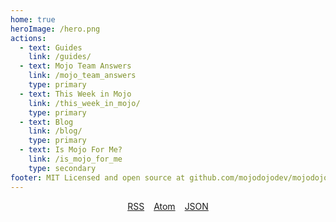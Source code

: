 ```yaml
---
home: true
heroImage: /hero.png
actions:
  - text: Guides
    link: /guides/
  - text: Mojo Team Answers
    link: /mojo_team_answers
    type: primary
  - text: This Week in Mojo
    link: /this_week_in_mojo/
    type: primary
  - text: Blog
    link: /blog/
    type: primary
  - text: Is Mojo For Me?
    link: /is_mojo_for_me
    type: secondary
footer: MIT Licensed and open source at github.com/mojodojodev/mojodojo.dev. Community site for Mojicians🪄. Domain owned by Modular Inc.
---
```



<div style="display: flex; justify-content: center; align-items: center; padding-bottom: 20px;">
    <a href="/rss.xml" style="margin-right: 15px;">RSS</a>
    <a href="/atom.xml" style="margin-right: 15px;">Atom</a>
    <a href="/feed.json">JSON</a>
</div>
